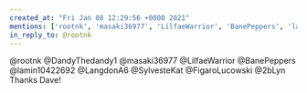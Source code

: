 ```yaml
---
created_at: "Fri Jan 08 12:29:56 +0000 2021"
mentions: ['rootnk', 'masaki36977', 'LilfaeWarrior', 'BanePeppers', 'lamin10422692', 'SylvesteKat']
in_reply_to: @rootnk
---
```


@rootnk @DandyThedandy1 @masaki36977 @LilfaeWarrior @BanePeppers @lamin10422692 @LangdonA6 @SylvesteKat @FigaroLucowski @2bLyn Thanks Dave!